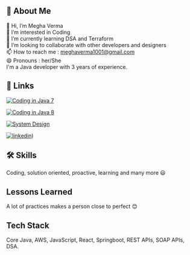 
## 🚀 About Me

👋 Hi, I’m Megha Verma   
👀 I’m interested in Coding  
🌱 I’m currently learning DSA and Terraform  
💞️ I’m looking to collaborate with other developers and designers  
📫 How to reach me : meghaverma1001@gmail.com   
😄 Pronouns : her/She  
I'm a Java developer with 3 years of experience.
## 🔗 Links
[![Coding in Java 7](https://img.shields.io/badge/java7-coding-000?style=for-the-badge&logo=ko-fi&logoColor=white)](https://github.com/Megha1001/Coding_in_java)

[![Coding in Java 8](https://img.shields.io/badge/java8-coding-000?style=for-the-badge&logo=ko-fi&logoColor=white)](https://github.com/Megha1001/JAVA-8)


[![System Design](https://img.shields.io/badge/SystemDesign-BrainStorming-000?style=for-the-badge&logo=ko-fi&logoColor=white)](https://github.com/Megha1001/System-Design)

[![linkedin](https://img.shields.io/badge/linkedin-0A66C2?style=for-the-badge&logo=linkedin&logoColor=white)](https://www.linkedin.com/in/megha-verma-37658315b/))


## 🛠 Skills
Coding, solution oriented, proactive, learning and many more 😃


## Lessons Learned

A lot of practices makes a person close to perfect 😊


## Tech Stack

Core Java, AWS, JavaScript, React, Springboot, REST APIs, SOAP APIs, DSA.


